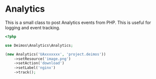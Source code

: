 # Analytics

This is a small class to post Analytics events from PHP. This is useful for logging and event tracking.

```php
<?php

use Deimos\Analytics\Analytics;

(new Analytics('UAxxxxxxx', 'project.deimos'))
    ->setResource('image.png')
    ->setAction('download')
    ->setLabel('nginx')
    ->track();
```